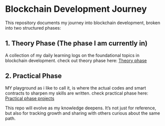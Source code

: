 # Blockchain Development Journey

This repository documents my journey into blockchain development, broken into two structured phases:

## 1. Theory Phase (The phase I am currently in)
A collection of my daily learning logs on the foundational topics in blockchain development.
check out theory phase here: [Theory phase](./theory_learning_phase/)

## 2. Practical Phase 
MY playground as i like to call it, is where the actual codes and smart contracts to sharpen my skills are written.
check practical phase here: [Practical phase projects](./practical_learning_phase/contracts)

This repo will evolve as my knowledge deepens. It’s not just for reference, but also for tracking growth and sharing with others curious about the same path.